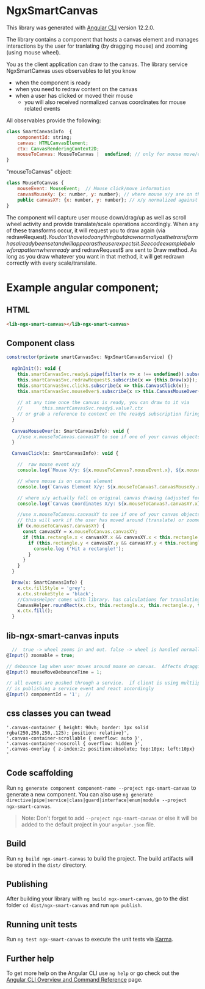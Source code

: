 # NgxSmartCanvas
This library was generated with [Angular CLI](https://github.com/angular/angular-cli) version 12.2.0.

The library contains a component that hosts a canvas element and manages interactions by the user for tranlating (by dragging mouse) and zooming (using mouse wheel).

You as the client application can draw to the canvas.  The library service NgxSmartCanvas uses observables to let you know 
* when the component is ready
* when you need to redraw content on the canvas
* when a user has clicked or moved their mouse
    * you will also received normalized canvas coordinates for mouse related events

All observables provide the following:
```javascript
class SmartCanvasInfo  {
    componentId: string;
    canvas: HTMLCanvasElement;
    ctx: CanvasRenderingContext2D;
    mouseToCanvas: MouseToCanvas |  undefined; // only for mouse move/click events
}
```

"mouseToCanvas" object:
```javascript
class MouseToCanvas {
    mouseEvent: MouseEvent;  // Mouse click/move information
    canvasMouseXy: {x: number, y: number}; // where mouse x/y are on the canvas
    public canvasXY: {x: number, y: number}; // x/y normalized against canvas scale/translate/skew
}

```
The component will capture user mouse down/drag/up as well as scroll wheel activity and provide translate/scale operations accordingly.  When any of these transforms occur, it will request you to draw again (via redrawRequest$).  You don't have to do anything but draw normally as the transform has already been set and will appear as the user expects it.  See code example below for a pattern where ready$ and redrawRequest$ are sent to Draw method.  As long as you draw whatever you want in that method, it will get redrawn correctly with every scale/translate.

# Example angular component;
## HTML
```html
<lib-ngx-smart-canvas></lib-ngx-smart-canvas>
```
## Component class
```javascript
constructor(private smartCanvasSvc: NgxSmartCanvasService) {}
 
  ngOnInit(): void {
    this.smartCanvasSvc.ready$.pipe(filter(x => x !== undefined)).subscribe(x => { this.Draw(x)});
    this.smartCanvasSvc.redrawRequest$.subscribe(x => {this.Draw(x)});
    this.smartCanvasSvc.click$.subscribe(x => this.CanvasClick(x));
    this.smartCanvasSvc.mouseOver$.subscribe(x => this.CanvasMouseOver(x));
    
    // at any time once the canvas is ready, you can draw to it via
    //       this.smartCanvasSvc.ready$.value?.ctx
    // or grab a reference to context on the ready$ subscription firing
  }
  
  CanvasMouseOver(x: SmartCanvasInfo): void {    
    //use x.mouseToCanvas.canvasXY to see if one of your canvas objects was passed over by the mouse
  }

  CanvasClick(x: SmartCanvasInfo): void {

    //  raw mouse event x/y
    console.log(`Mouse X/y: ${x.mouseToCanvas?.mouseEvent.x}, ${x.mouseToCanvas?.mouseEvent.y}`);

    // where mouse is on canvas element
    console.log(`Canvas Element X/y: ${x.mouseToCanvas?.canvasMouseXy.x}, ${x.mouseToCanvas?.canvasMouseXy.y}`);

    // where x/y actually fall on original canvas drawing (adjusted for scale/skew/scroll)
    console.log(`Canvas Coordinates X/y: ${x.mouseToCanvas?.canvasXY.x}, ${x.mouseToCanvas?.canvasXY.y}`);

    //use x.mouseToCanvas.canvasXY to see if one of your canvas objects was clicked
    // this will work if the user has moved around (translate) or zoomed in/out (mouse wheel)
    if (x.mouseToCanvas?.canvasXY) {
      const canvasXY = x.mouseToCanvas.canvasXY;
      if (this.rectangle.x < canvasXY.x && canvasXY.x < this.rectangle.x + this.rectangle.width) {
        if (this.rectangle.y < canvasXY.y && canvasXY.y < this.rectangle.y + this.rectangle.height) {
          console.log ('Hit a rectangle!');
        }
      }
    }
  }

  Draw(x: SmartCanvasInfo) {    
    x.ctx.fillStyle = 'grey';
    x.ctx.strokeStyle = 'black';
    //CanvasHelper comes with library. has calculations for translating mouse to canvas and a rounded rectangle drawer
    CanvasHelper.roundRect(x.ctx, this.rectangle.x, this.rectangle.y, this.rectangle.width, this.rectangle.height, 5);
    x.ctx.fill();
  }
  ```
 ## lib-ngx-smart-canvas inputs 
  ```javascript
    //  true -> wheel zooms in and out. false -> wheel is handled normally (scroll)
  @Input() zoomable = true; 

  // debounce lag when user moves around mouse on canvas.  Affects dragging and mouseover frequency.  Higher number isn't as fluid but less processor intensive
  @Input() mouseMoveDebounceTime = 1; 

  // all events are pushed through a service.  if client is using multiiple smart canvas components they can assign a different id so they know which one is 
  // is publishing a service event and react accordingly   
  @Input() componentId = '1';  //
  ```
  ## css classes you can twead 
  ```
'.canvas-container { height: 90vh; border: 1px solid rgba(250,250,250,.125); position: relative}',
'.canvas-container-scrollable { overflow: auto }',
'.canvas-container-noscroll { overflow: hidden }',
'.canvas-overlay { z-index:2; position:absolute; top:10px; left:10px} '
``` 
 
## Code scaffolding

Run `ng generate component component-name --project ngx-smart-canvas` to generate a new component. You can also use `ng generate directive|pipe|service|class|guard|interface|enum|module --project ngx-smart-canvas`.
> Note: Don't forget to add `--project ngx-smart-canvas` or else it will be added to the default project in your `angular.json` file. 

## Build

Run `ng build ngx-smart-canvas` to build the project. The build artifacts will be stored in the `dist/` directory.

## Publishing

After building your library with `ng build ngx-smart-canvas`, go to the dist folder `cd dist/ngx-smart-canvas` and run `npm publish`.

## Running unit tests

Run `ng test ngx-smart-canvas` to execute the unit tests via [Karma](https://karma-runner.github.io).

## Further help

To get more help on the Angular CLI use `ng help` or go check out the [Angular CLI Overview and Command Reference](https://angular.io/cli) page.
